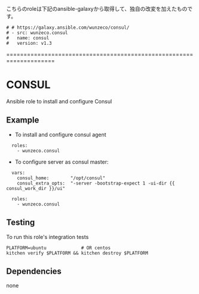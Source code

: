 こちらのroleは下記のansible-galaxyから取得して、独自の改変を加えたものです。

```
# # https://galaxy.ansible.com/wunzeco/consul/
# - src: wunzeco.consul
#   name: consul
#   version: v1.3
```
====================================================================


CONSUL
======

Ansible role to install and configure Consul


## Example

- To install and configure consul agent

```
  roles:
    - wunzeco.consul
```


- To configure server as consul master:

```
  vars:
    consul_home:    	"/opt/consul"
    consul_extra_opts:  "-server -bootstrap-expect 1 -ui-dir {{ consul_work_dir }}/ui"

  roles:
    - wunzeco.consul
```


## Testing

To run this role's integration tests

```
PLATFORM=ubuntu				# OR centos
kitchen verify $PLATFORM && kitchen destroy $PLATFORM
```


## Dependencies

none
